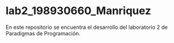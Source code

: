 # lab2_198930660_Manriquez
En este repositorio se encuentra el desarrollo del laboratorio 2 de Paradigmas de Programación.
